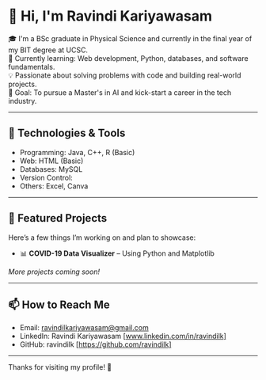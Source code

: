 # 👋 Hi, I'm Ravindi Kariyawasam

🎓 I'm a BSc graduate in Physical Science and currently in the final year of my BIT degree at UCSC.  
🌱 Currently learning: Web development, Python, databases, and software fundamentals.  
💡 Passionate about solving problems with code and building real-world projects.  
🎯 Goal: To pursue a Master's in AI and kick-start a career in the tech industry.  

---

## 🔧 Technologies & Tools

- Programming: Java, C++, R (Basic)
- Web: HTML (Basic)
- Databases: MySQL
- Version Control: 
- Others: Excel, Canva

---

## 📌 Featured Projects

Here’s a few things I’m working on and plan to showcase:

- 📊 **COVID-19 Data Visualizer** – Using Python and Matplotlib

*More projects coming soon!*

---

## 📫 How to Reach Me

- Email: ravindilkariyawasam@gmail.com 
- LinkedIn: Ravindi Kariyawasam [www.linkedin.com/in/ravindilk] 
- GitHub: ravindilk [https://github.com/ravindilk]

---

Thanks for visiting my profile! 🌟
